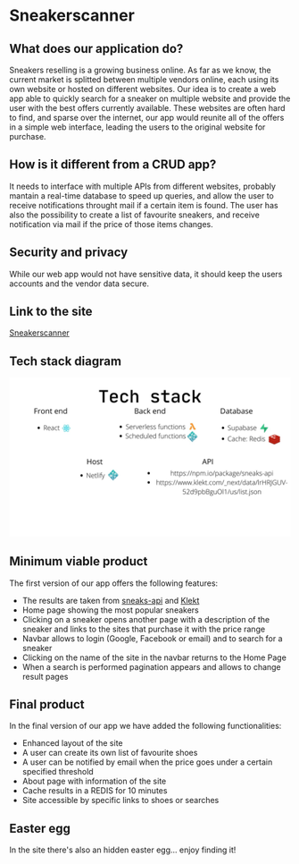 # Sneakerscanner
## What does our application do?
Sneakers reselling is a growing business online.
As far as we know, the current market is splitted between multiple vendors online, each using its own website or hosted on different websites.
Our idea is to create a web app able to quickly search for a sneaker on multiple website and provide the user with the best offers currently available. 
These websites are often hard to find, and sparse over the internet, our app would reunite all of the offers in a simple web interface, leading the users to the original website for purchase.

## How is it different from a CRUD app?
It needs to interface with multiple APIs from different websites, probably mantain a real-time database to speed up queries, and allow the user to receive notifications throught mail if a certain item is found.
The user has also the possibility to create a list of favourite sneakers, and receive notification via mail if the price of those items changes. 

## Security and privacy
While our web app would not have sensitive data, it should keep the users accounts and the vendor data secure.

## Link to the site
[Sneakerscanner](https://sneakerscanner.shop/)

## Tech stack diagram
![image](cs484.jpg)

## Minimum viable product
The first version of our app offers the following features:
- The results are taken from [sneaks-api](https://npm.io/package/sneaks-api) and [Klekt](https://www.klekt.com/us)
- Home page showing the most popular sneakers
- Clicking on a sneaker opens another page with a description of the sneaker and links to the sites that purchase it with the price range
- Navbar allows to login (Google, Facebook or email) and to search for a sneaker
- Clicking on the name of the site in the navbar returns to the Home Page
- When a search is performed pagination appears and allows to change result pages

## Final product
In the final version of our app we have added the following functionalities:
- Enhanced layout of the site
- A user can create its own list of favourite shoes
- A user can be notified by email when the price goes under a certain specified threshold
- About page with information of the site
- Cache results in a REDIS for 10 minutes
- Site accessible by specific links to shoes or searches

## Easter egg
In the site there's also an hidden easter egg... enjoy finding it!